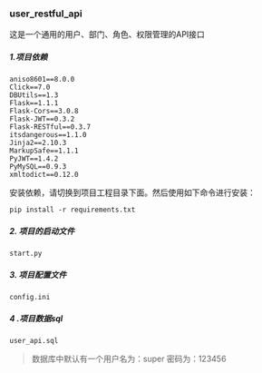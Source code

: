 ### user_restful_api
这是一个通用的用户、部门、角色、权限管理的API接口

##### 1.项目依赖

```
aniso8601==8.0.0  
Click==7.0    
DBUtils==1.3    
Flask==1.1.1  
Flask-Cors==3.0.8  
Flask-JWT==0.3.2  
Flask-RESTful==0.3.7  
itsdangerous==1.1.0  
Jinja2==2.10.3 
MarkupSafe==1.1.1  
PyJWT==1.4.2  
PyMySQL==0.9.3  
xmltodict==0.12.0
```

 安装依赖，请切换到项目工程目录下面。然后使用如下命令进行安装：

```
pip install -r requirements.txt
```

##### 2. 项目的启动文件

```
start.py
```

##### 3. 项目配置文件

```
config.ini
```

##### 4 .项目数据sql

```
user_api.sql
```

>数据库中默认有一个用户名为：super 密码为：123456

